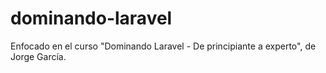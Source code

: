 # dominando-laravel
Enfocado en el curso "Dominando Laravel - De principiante a experto", de Jorge García.
